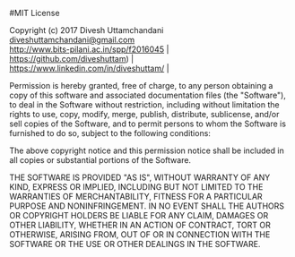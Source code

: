 #MIT License

Copyright (c) 2017 Divesh Uttamchandani    
<diveshuttamchandani@gmail.com>    
http://www.bits-pilani.ac.in/spp/f2016045 |   
https://github.com/diveshuttam)           |  
https://www.linkedin.com/in/diveshuttam/  |   

Permission is hereby granted, free of charge, to any person obtaining a copy
of this software and associated documentation files (the "Software"), to deal
in the Software without restriction, including without limitation the rights
to use, copy, modify, merge, publish, distribute, sublicense, and/or sell
copies of the Software, and to permit persons to whom the Software is
furnished to do so, subject to the following conditions:

The above copyright notice and this permission notice shall be included in all
copies or substantial portions of the Software.

THE SOFTWARE IS PROVIDED "AS IS", WITHOUT WARRANTY OF ANY KIND, EXPRESS OR
IMPLIED, INCLUDING BUT NOT LIMITED TO THE WARRANTIES OF MERCHANTABILITY,
FITNESS FOR A PARTICULAR PURPOSE AND NONINFRINGEMENT. IN NO EVENT SHALL THE
AUTHORS OR COPYRIGHT HOLDERS BE LIABLE FOR ANY CLAIM, DAMAGES OR OTHER
LIABILITY, WHETHER IN AN ACTION OF CONTRACT, TORT OR OTHERWISE, ARISING FROM,
OUT OF OR IN CONNECTION WITH THE SOFTWARE OR THE USE OR OTHER DEALINGS IN THE
SOFTWARE.
